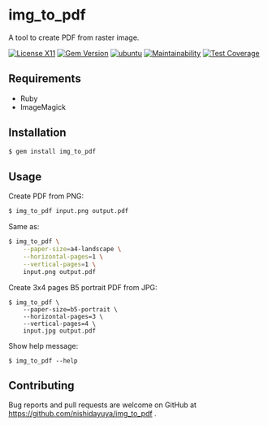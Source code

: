 # img_to_pdf

A tool to create PDF from raster image.

[![License X11](https://img.shields.io/badge/license-X11-brightgreen.svg)](https://raw.githubusercontent.com/nishidayuya/img_to_pdf/master/LICENSE.txt)
[![Gem Version](https://badge.fury.io/rb/img_to_pdf.svg)](https://rubygems.org/gems/img_to_pdf)
[![ubuntu](https://img.shields.io/github/workflow/status/nishidayuya/img_to_pdf/ubuntu/master)](https://github.com/nishidayuya/img_to_pdf/actions?query=workflow%3Aubuntu)
[![Maintainability](https://img.shields.io/codeclimate/maintainability/nishidayuya/img_to_pdf)](https://codeclimate.com/github/nishidayuya/img_to_pdf/maintainability)
[![Test Coverage](https://img.shields.io/codeclimate/coverage/nishidayuya/img_to_pdf)](https://codeclimate.com/github/nishidayuya/img_to_pdf/test_coverage)

## Requirements

* Ruby
* ImageMagick

## Installation

```sh
$ gem install img_to_pdf
```

## Usage

Create PDF from PNG:

```sh
$ img_to_pdf input.png output.pdf
```

Same as:

```sh
$ img_to_pdf \
    --paper-size=a4-landscape \
    --horizontal-pages=1 \
    --vertical-pages=1 \
    input.png output.pdf
```

Create 3x4 pages B5 portrait PDF from JPG:

```
$ img_to_pdf \
    --paper-size=b5-portrait \
    --horizontal-pages=3 \
    --vertical-pages=4 \
    input.jpg output.pdf
```

Show help message:

```
$ img_to_pdf --help
```

## Contributing

Bug reports and pull requests are welcome on GitHub at https://github.com/nishidayuya/img_to_pdf .
